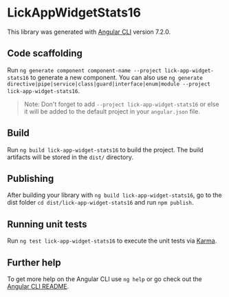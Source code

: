 # LickAppWidgetStats16

This library was generated with [Angular CLI](https://github.com/angular/angular-cli) version 7.2.0.

## Code scaffolding

Run `ng generate component component-name --project lick-app-widget-stats16` to generate a new component. You can also use `ng generate directive|pipe|service|class|guard|interface|enum|module --project lick-app-widget-stats16`.
> Note: Don't forget to add `--project lick-app-widget-stats16` or else it will be added to the default project in your `angular.json` file. 

## Build

Run `ng build lick-app-widget-stats16` to build the project. The build artifacts will be stored in the `dist/` directory.

## Publishing

After building your library with `ng build lick-app-widget-stats16`, go to the dist folder `cd dist/lick-app-widget-stats16` and run `npm publish`.

## Running unit tests

Run `ng test lick-app-widget-stats16` to execute the unit tests via [Karma](https://karma-runner.github.io).

## Further help

To get more help on the Angular CLI use `ng help` or go check out the [Angular CLI README](https://github.com/angular/angular-cli/blob/master/README.md).
